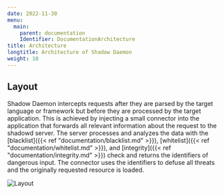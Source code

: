 ```yaml
---
date: 2022-11-30
menu:
  main:
    parent: documentation
    Identifier: DocumentationArchitecture
title: Architecture
longtitle: Architecture of Shadow Daemon
weight: 10
---
```


## Layout

Shadow Daemon intercepts requests after they are parsed by the target language or framework but before they are processed by the target application.
This is achieved by injecting a small connector into the application that forwards all relevant information about the request to the shadowd server.
The server processes and analyzes the data with the [blacklist]({{< ref "documentation/blacklist.md" >}}), [whitelist]({{< ref "documentation/whitelist.md" >}}), and [integrity]({{< ref "documentation/integrity.md" >}}) check and returns the identifiers of dangerous input.
The connector uses the identifiers to defuse all threats and the originally requested resource is loaded.

![Layout](/img/documentation/layout.svg)
